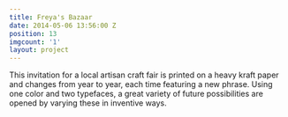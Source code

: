 ```yaml
---
title: Freya's Bazaar
date: 2014-05-06 13:56:00 Z
position: 13
imgcount: '1'
layout: project
---
```


This invitation for a local artisan craft fair is printed on a heavy kraft paper and changes from year to year, each time featuring a new phrase. Using one color and two typefaces, a great variety of future possibilities are opened by varying these in inventive ways.
